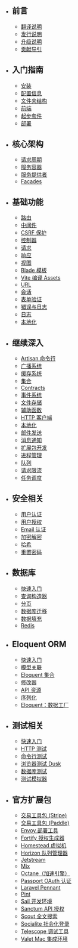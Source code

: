 - ## 前言
    - [翻译说明](/docs/about)
    - [发行说明](/docs/releases)
    - [升级说明](/docs/upgrade)
    - [贡献导引](/docs/contributions)

- ## 入门指南
    - [安装](/docs/installation)
    - [配置信息](/docs/configuration)
    - [文件夹结构](/docs/structure)
    - [前端](/docs/frontend)
    - [起步套件](/docs/starter-kits)
    - [部署](/docs/deployment)

- ## 核心架构
    - [请求周期](/docs/lifecycle)
    - [服务容器](/docs/container)
    - [服务提供者](/docs/providers)
    - [Facades](/docs/facades)

- ## 基础功能
    - [路由](/docs/routing)
    - [中间件](/docs/middleware)
    - [CSRF 保护](/docs/csrf)
    - [控制器](/docs/controllers)
    - [请求](/docs/requests)
    - [响应](/docs/responses)
    - [视图](/docs/views)
    - [Blade 模板](/docs/blade)
    - [Vite 编译 Assets](/docs/vite)
    - [URL](/docs/urls)
    - [会话](/docs/session)
    - [表单验证](/docs/validation)
    - [错误与日志](/docs/errors)
    - [日志](/docs/logging)
    - [本地化](/docs/localization)

- ## 继续深入
    - [Artisan 命令行](/docs/artisan)
    - [广播系统](/docs/broadcasting)
    - [缓存系统](/docs/cache)
    - [集合](/docs/collections)
    - [Contracts](/docs/contracts)
    - [事件系统](/docs/events)
    - [文件存储](/docs/filesystem)
    - [辅助函数](/docs/helpers)
    - [HTTP 客户端](/docs/http-client)
    - [本地化](/docs/localization)
    - [邮件发送](/docs/mail)
    - [消息通知](/docs/notifications)
    - [扩展包开发](/docs/packages)
    - [进程管理](/docs/processes)
    - [队列](/docs/queues)
    - [请求限流](/docs/rate-limiting)
    - [任务调度](/docs/scheduling)
    
- ## 安全相关
    - [用户认证](/docs/authentication)
    - [用户授权](/docs/authorization)
    - [Email 认证](/docs/verification)
    - [加密解密](/docs/encryption)
    - [哈希](/docs/hashing)
    - [重置密码](/docs/passwords)    
    
- ## 数据库
    - [快速入门](/docs/database)
    - [查询构造器](/docs/database-queries)
    - [分页](/docs/pagination)
    - [数据库迁移](/docs/migrations)
    - [数据填充](/docs/seeding)
    - [Redis](/docs/redis)

- ## Eloquent ORM
    - [快速入门](/docs/eloquent)
    - [模型关联](/docs/eloquent-relationships)
    - [Eloquent 集合](/docs/eloquent-collections)
    - [修改器](/docs/eloquent-mutators)
    - [API 资源](/docs/eloquent-resources)
    - [序列化](/docs/eloquent-serialization)
    - [Eloquent：数据工厂](/docs/eloquent-factories)

- ## 测试相关
    - [快速入门](/docs/testing)
    - [HTTP 测试](/docs/http-tests)
    - [命令行测试](/docs/console-tests)
    - [浏览器测试 Dusk](/docs/dusk)
    - [数据库测试](/docs/database-testing)
    - [测试模拟器](/docs/mocking)

- ## 官方扩展包
    - [交易工具包 (Stripe)](/docs/billing)
    - [交易工具包 (Paddle)](/docs/cashier-paddle)
    - [Envoy 部署工具](/docs/envoy)
    - [Fortify 授权生成器](/docs/fortify)
    - [Homestead 虚拟机](/docs/homestead)
    - [Horizon 队列管理器](/docs/horizon)
    - [Jetstream](/docs/jetstream)
    - [Mix](/docs/mix)
    - [Octane（加速引擎）](/docs/octane)
    - [Passport OAuth 认证](/docs/passport)
    - [Laravel Pennant](/docs/pennant)
    - [Pint](/docs/pint)
    - [Sail 开发环境](/docs/sail)
    - [Sanctum API 授权](/docs/sanctum)
    - [Scout 全文搜索](/docs/scout)
    - [Socialite 社会化登录](/docs/socialite)
    - [Telescope 调试工具](/docs/telescope)
    - [Valet Mac 集成环境](/docs/valet)